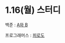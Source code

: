 # 1.16(월) 스터디

백준 : [A와 B](https://www.acmicpc.net/problem/12904)

프로그래머스 : [피로도](https://school.programmers.co.kr/learn/courses/30/lessons/87946)
